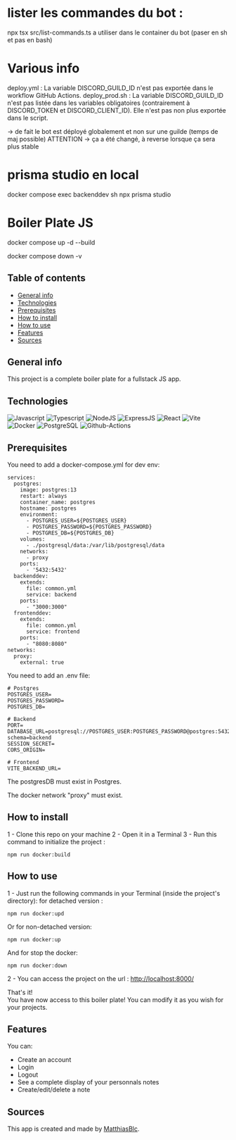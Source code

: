 # lister les commandes du bot :

npx tsx src/list-commands.ts
a utiliser dans le container du bot (paser en sh et pas en bash)

# Various info

deploy.yml :
La variable DISCORD_GUILD_ID n'est pas exportée dans le workflow GitHub Actions.
deploy_prod.sh :
La variable DISCORD_GUILD_ID n'est pas listée dans les variables obligatoires (contrairement à DISCORD_TOKEN et DISCORD_CLIENT_ID).
Elle n'est pas non plus exportée dans le script.

-> de fait le bot est déployé globalement et non sur une guilde
(temps de maj possible)
ATTENTION
-> ça a été changé, à reverse lorsque ça sera plus stable

# prisma studio en local

docker compose exec backenddev sh
npx prisma studio

# Boiler Plate JS

docker compose up -d --build

docker compose down -v

## Table of contents

- [General info](#general-info)
- [Technologies](#technologies)
- [Prerequisites](#Prerequisites)
- [How to install](#How-to-install)
- [How to use](#How-to-use)
- [Features](#features)
- [Sources](#sources)

## General info

This project is a complete boiler plate for a fullstack JS app.

## Technologies

![Javascript](https://img.shields.io/badge/JavaScript-323330?style=for-the-badge&logo=javascript&logoColor=F7DF1E)
![Typescript](https://img.shields.io/badge/TypeScript-007ACC?style=for-the-badge&logo=typescript&logoColor=white)
![NodeJS](https://img.shields.io/badge/Node%20js-339933?style=for-the-badge&logo=nodedotjs&logoColor=white)
![ExpressJS](https://img.shields.io/badge/Express%20js-000000?style=for-the-badge&logo=express&logoColor=white)
![React](https://img.shields.io/badge/React-20232A?style=for-the-badge&logo=react&logoColor=61DAFB)
![Vite](https://img.shields.io/badge/Vite-B73BFE?style=for-the-badge&logo=vite&logoColor=FFD62E)
![Docker](https://img.shields.io/badge/Docker-2CA5E0?style=for-the-badge&logo=docker&logoColor=white)
![PostgreSQL](https://img.shields.io/badge/PostgreSQL-316192?style=for-the-badge&logo=postgresql&logoColor=white)
![Github-Actions](https://img.shields.io/badge/GitHub_Actions-2088FF?style=for-the-badge&logo=github-actions&logoColor=white)

## Prerequisites

You need to add a docker-compose.yml for dev env:

```
services:
  postgres:
    image: postgres:13
    restart: always
    container_name: postgres
    hostname: postgres
    environment:
      - POSTGRES_USER=${POSTGRES_USER}
      - POSTGRES_PASSWORD=${POSTGRES_PASSWORD}
      - POSTGRES_DB=${POSTGRES_DB}
    volumes:
      - ./postgresql/data:/var/lib/postgresql/data
    networks:
      - proxy
    ports:
      - '5432:5432'
  backenddev:
    extends:
      file: common.yml
      service: backend
    ports:
      - "3000:3000"
  frontenddev:
    extends:
      file: common.yml
      service: frontend
    ports:
      - "8080:8080"
networks:
  proxy:
    external: true
```

You need to add an .env file:

```
# Postgres
POSTGRES_USER=
POSTGRES_PASSWORD=
POSTGRES_DB=

# Backend
PORT=
DATABASE_URL=postgresql://POSTGRES_USER:POSTGRES_PASSWORD@postgres:5432/POSTGRES_DB?schema=backend
SESSION_SECRET=
CORS_ORIGIN=

# Frontend
VITE_BACKEND_URL=
```

The postgresDB must exist in Postgres.

The docker network "proxy" must exist.

## How to install

1 - Clone this repo on your machine
2 - Open it in a Terminal
3 - Run this command to initialize the project :

```
npm run docker:build
```

## How to use

1 - Just run the following commands in your Terminal (inside the project's directory):
for detached version :

```
npm run docker:upd
```

Or for non-detached version:

```
npm run docker:up
```

And for stop the docker:

```
npm run docker:down
```

2 - You can access the project on the url : [http://localhost:8000/](http://localhost:8000/)

That's it!  
You have now access to this boiler plate! You can modify it as you wish for your projects.

## Features

You can:

- Create an account
- Login
- Logout
- See a complete display of your personnals notes
- Create/edit/delete a note

## Sources

This app is created and made by [MatthiasBlc](https://github.com/MatthiasBlc).
